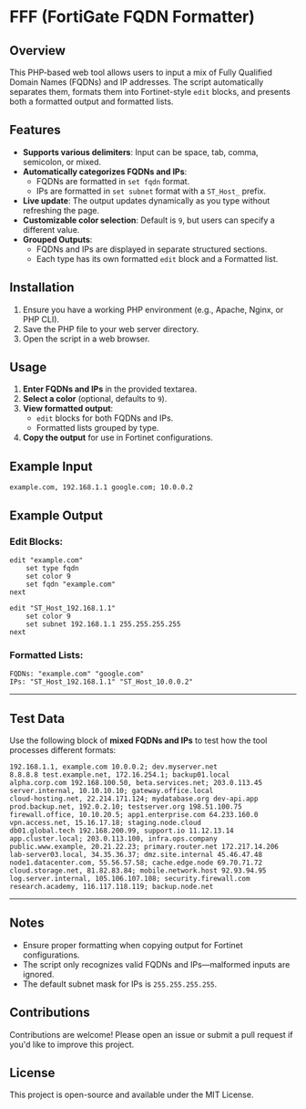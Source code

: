 # FFF (FortiGate FQDN Formatter)

## Overview
This PHP-based web tool allows users to input a mix of Fully Qualified Domain Names (FQDNs) and IP addresses. The script automatically separates them, formats them into Fortinet-style `edit` blocks, and presents both a formatted output and formatted lists.

## Features
- **Supports various delimiters**: Input can be space, tab, comma, semicolon, or mixed.
- **Automatically categorizes FQDNs and IPs**:
  - FQDNs are formatted in `set fqdn` format.
  - IPs are formatted in `set subnet` format with a `ST_Host_` prefix.
- **Live update**: The output updates dynamically as you type without refreshing the page.
- **Customizable color selection**: Default is `9`, but users can specify a different value.
- **Grouped Outputs**:
  - FQDNs and IPs are displayed in separate structured sections.
  - Each type has its own formatted `edit` block and a Formatted list.

## Installation
1. Ensure you have a working PHP environment (e.g., Apache, Nginx, or PHP CLI).
2. Save the PHP file to your web server directory.
3. Open the script in a web browser.

## Usage
1. **Enter FQDNs and IPs** in the provided textarea.
2. **Select a color** (optional, defaults to `9`).
3. **View formatted output**:
   - `edit` blocks for both FQDNs and IPs.
   - Formatted lists grouped by type.
4. **Copy the output** for use in Fortinet configurations.

## Example Input
```
example.com, 192.168.1.1 google.com; 10.0.0.2
```

## Example Output
### Edit Blocks:
```
edit "example.com"
    set type fqdn
    set color 9
    set fqdn "example.com"
next

edit "ST_Host_192.168.1.1"
    set color 9
    set subnet 192.168.1.1 255.255.255.255
next
```
### Formatted Lists:
```
FQDNs: "example.com" "google.com"
IPs: "ST_Host_192.168.1.1" "ST_Host_10.0.0.2"
```

---

## **Test Data**
Use the following block of **mixed FQDNs and IPs** to test how the tool processes different formats:
```
192.168.1.1, example.com 10.0.0.2; dev.myserver.net
8.8.8.8 test.example.net, 172.16.254.1; backup01.local
alpha.corp.com 192.168.100.50, beta.services.net; 203.0.113.45
server.internal, 10.10.10.10; gateway.office.local
cloud-hosting.net, 22.214.171.124; mydatabase.org dev-api.app
prod.backup.net, 192.0.2.10; testserver.org 198.51.100.75
firewall.office, 10.10.20.5; app1.enterprise.com 64.233.160.0
vpn.access.net, 15.16.17.18; staging.node.cloud
db01.global.tech 192.168.200.99, support.io 11.12.13.14
app.cluster.local; 203.0.113.100, infra.ops.company
public.www.example, 20.21.22.23; primary.router.net 172.217.14.206
lab-server03.local, 34.35.36.37; dmz.site.internal 45.46.47.48
node1.datacenter.com, 55.56.57.58; cache.edge.node 69.70.71.72
cloud.storage.net, 81.82.83.84; mobile.network.host 92.93.94.95
log.server.internal, 105.106.107.108; security.firewall.com
research.academy, 116.117.118.119; backup.node.net
```

---

## Notes
- Ensure proper formatting when copying output for Fortinet configurations.
- The script only recognizes valid FQDNs and IPs—malformed inputs are ignored.
- The default subnet mask for IPs is `255.255.255.255`.

## Contributions
Contributions are welcome! Please open an issue or submit a pull request if you'd like to improve this project.

## License
This project is open-source and available under the MIT License.
